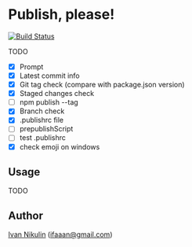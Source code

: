 # Publish, please!
[![Build Status](https://api.travis-ci.org/inikulin/publish-please.svg)](https://travis-ci.org/inikulin/publish-please)

TODO

 - [x] Prompt
 - [x] Latest commit info
 - [x] Git tag check (compare with package.json version)
 - [x] Staged changes check
 - [ ] npm publish --tag
 - [x] Branch check
 - [x] .publishrc file
 - [ ] prepublishScript
 - [ ] test .publishrc
 - [x] check emoji on windows

## Usage
TODO

## Author
[Ivan Nikulin](https://github.com/inikulin) (ifaaan@gmail.com)
